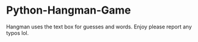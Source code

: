 # Python-Hangman-Game
Hangman uses the text box for guesses and words. Enjoy please report any typos lol.
